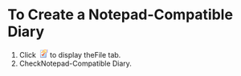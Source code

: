 # To Create a Notepad-Compatible Diary

1. Click  ![](../../images/properties.gif) to display
theFile tab.
2. CheckNotepad-Compatible Diary.
